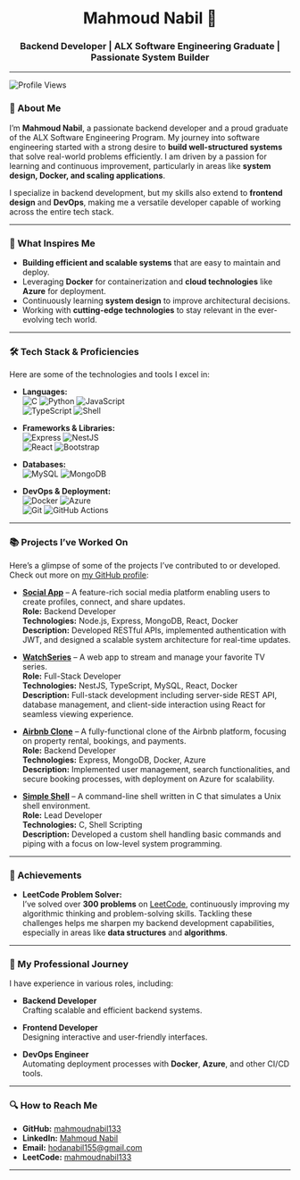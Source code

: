 # <div align="center">Mahmoud Nabil 🚀</div>
### <div align="center">Backend Developer | ALX Software Engineering Graduate | Passionate System Builder</div>

---

![Profile Views](https://komarev.com/ghpvc/?username=mahmoudnabil133&label=Profile%20Views&color=blue&style=plastic)

### 👋 About Me

I’m **Mahmoud Nabil**, a passionate backend developer and a proud graduate of the ALX Software Engineering Program. My journey into software engineering started with a strong desire to **build well-structured systems** that solve real-world problems efficiently. I am driven by a passion for learning and continuous improvement, particularly in areas like **system design, Docker, and scaling applications**.

I specialize in backend development, but my skills also extend to **frontend design** and **DevOps**, making me a versatile developer capable of working across the entire tech stack.

---

### 🚀 What Inspires Me

- **Building efficient and scalable systems** that are easy to maintain and deploy.
- Leveraging **Docker** for containerization and **cloud technologies** like **Azure** for deployment.
- Continuously learning **system design** to improve architectural decisions.
- Working with **cutting-edge technologies** to stay relevant in the ever-evolving tech world.

---

### 🛠️ Tech Stack & Proficiencies

Here are some of the technologies and tools I excel in:

- **Languages:**  
  ![C](https://img.shields.io/badge/-C-00599C?style=flat-square&logo=c&logoColor=white) ![Python](https://img.shields.io/badge/-Python-3776AB?style=flat-square&logo=python&logoColor=white) ![JavaScript](https://img.shields.io/badge/-JavaScript-F7DF1E?style=flat-square&logo=javascript&logoColor=black)  
  ![TypeScript](https://img.shields.io/badge/-TypeScript-007ACC?style=flat-square&logo=typescript&logoColor=white) ![Shell](https://img.shields.io/badge/-Shell_Scripting-4EAA25?style=flat-square&logo=gnu-bash&logoColor=white)

- **Frameworks & Libraries:**  
  ![Express](https://img.shields.io/badge/-Express.js-000000?style=flat-square&logo=express&logoColor=white) ![NestJS](https://img.shields.io/badge/-NestJS-E0234E?style=flat-square&logo=nestjs&logoColor=white)  
  ![React](https://img.shields.io/badge/-React-61DAFB?style=flat-square&logo=react&logoColor=black) ![Bootstrap](https://img.shields.io/badge/-Bootstrap-7952B3?style=flat-square&logo=bootstrap&logoColor=white)

- **Databases:**  
  ![MySQL](https://img.shields.io/badge/-MySQL-4479A1?style=flat-square&logo=mysql&logoColor=white) ![MongoDB](https://img.shields.io/badge/-MongoDB-47A248?style=flat-square&logo=mongodb&logoColor=white)

- **DevOps & Deployment:**  
  ![Docker](https://img.shields.io/badge/-Docker-2496ED?style=flat-square&logo=docker&logoColor=white) ![Azure](https://img.shields.io/badge/-Azure-0089D6?style=flat-square&logo=microsoft-azure&logoColor=white)  
  ![Git](https://img.shields.io/badge/-Git-F05032?style=flat-square&logo=git&logoColor=white) ![GitHub Actions](https://img.shields.io/badge/-GitHub_Actions-2088FF?style=flat-square&logo=github-actions&logoColor=white)

---

### 📚 Projects I’ve Worked On

Here’s a glimpse of some of the projects I’ve contributed to or developed. Check out more on [my GitHub profile](https://github.com/mahmoudnabil133):

- **[Social App](https://github.com/mahmoudnabil133/social-app)** – A feature-rich social media platform enabling users to create profiles, connect, and share updates.  
  **Role:** Backend Developer  
  **Technologies:** Node.js, Express, MongoDB, React, Docker  
  **Description:** Developed RESTful APIs, implemented authentication with JWT, and designed a scalable system architecture for real-time updates.

- **[WatchSeries](https://github.com/mahmoudnabil133/watchseries)** – A web app to stream and manage your favorite TV series.  
  **Role:** Full-Stack Developer  
  **Technologies:** NestJS, TypeScript, MySQL, React, Docker  
  **Description:** Full-stack development including server-side REST API, database management, and client-side interaction using React for seamless viewing experience.

- **[Airbnb Clone](https://github.com/mahmoudnabil133/AirBnB_clone_v3)** – A fully-functional clone of the Airbnb platform, focusing on property rental, bookings, and payments.  
  **Role:** Backend Developer  
  **Technologies:** Express, MongoDB, Docker, Azure  
  **Description:** Implemented user management, search functionalities, and secure booking processes, with deployment on Azure for scalability.

- **[Simple Shell](https://github.com/mahmoudnabil133/simple_shell)** – A command-line shell written in C that simulates a Unix shell environment.  
  **Role:** Lead Developer  
  **Technologies:** C, Shell Scripting  
  **Description:** Developed a custom shell handling basic commands and piping with a focus on low-level system programming.

---

### 🌟 Achievements

- **LeetCode Problem Solver:**  
  I’ve solved over **300 problems** on [LeetCode](https://leetcode.com/u/mahmoudnabil133/), continuously improving my algorithmic thinking and problem-solving skills. Tackling these challenges helps me sharpen my backend development capabilities, especially in areas like **data structures** and **algorithms**.

---

### 💼 My Professional Journey

I have experience in various roles, including:

- **Backend Developer**  
  Crafting scalable and efficient backend systems.

- **Frontend Developer**  
  Designing interactive and user-friendly interfaces.

- **DevOps Engineer**  
  Automating deployment processes with **Docker**, **Azure**, and other CI/CD tools.

---

### 🔍 How to Reach Me

- **GitHub:** [mahmoudnabil133](https://github.com/mahmoudnabil133)  
- **LinkedIn:** [Mahmoud Nabil](https://www.linkedin.com/in/mahmoud-nabil-97278b24b/)  
- **Email:** hodanabil155@gmail.com  
- **LeetCode:** [mahmoudnabil133](https://leetcode.com/u/mahmoudnabil133/)

---
